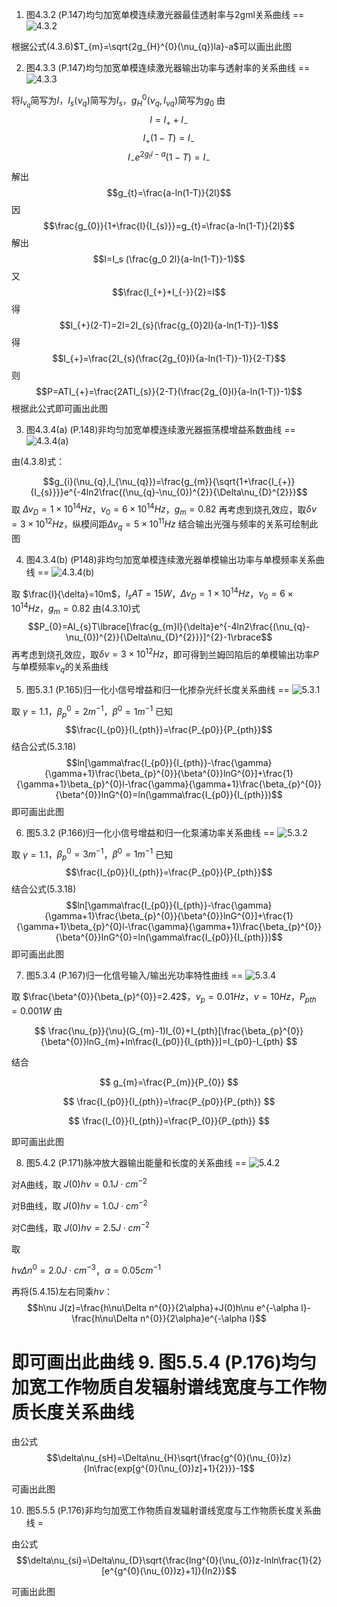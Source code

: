 <script type="text/javascript" src="http://cdn.mathjax.org/mathjax/latest/MathJax.js?config=default"></script>
<meta http-equiv="Content-Type" content="text/html; charset=utf-8">

1. 图4.3.2 (P.147)均匀加宽单模连续激光器最佳透射率与2gml关系曲线
==
![4.3.2]()

根据公式(4.3.6)$T_{m}=\sqrt{2g_{H}^{0}(\nu_{q})la}-a$可以画出此图

2. 图4.3.3 (P.147)均匀加宽单模连续激光器输出功率与透射率的关系曲线
==
![4.3.3]()

将$I_{\nu_{q}}$简写为$I$，$I_{s}(\nu_{q})$简写为$I_{s}$，$g_{H}^{0}(\nu_{q},I_{\nu q})$简写为$g_{0}$
由
$$I=I_{+}+I_{-}$$
$$I_{+}(1-T)=I_{-}$$
$$I_{-}e^{2g_{t}l-a}(1-T)=I_{-}$$
解出
$$g_{t}=\frac{a-ln(1-T)}{2l}$$
因
$$\frac{g_{0}}{1+\frac{I}{I_{s}}}=g_{t}=\frac{a-ln(1-T)}{2l}$$
解出
$$I=I_s (\frac{g_0 2l}{a-ln(1-T)}-1)$$
又
$$\frac{I_{+}+I_{-}}{2}=I$$
得
$$I_{+}(2-T)=2I=2I_{s}(\frac{g_{0}2l}{a-ln(1-T)}-1)$$
得
$$I_{+}=\frac{2I_{s}(\frac{2g_{0}l}{a-ln(1-T)}-1)}{2-T}$$
则
$$P=ATI_{+}=\frac{2ATI_{s}}{2-T}(\frac{2g_{0}l}{a-ln(1-T)}-1)$$
根据此公式即可画出此图

3. 图4.3.4(a) (P.148)非均匀加宽单模连续激光器振荡模增益系数曲线
==
![4.3.4(a)]()

由(4.3.8)式：

$$g_{i}(\nu_{q},I_{\nu_{q}})=\frac{g_{m}}{\sqrt{1+\frac{I_{+}}{I_{s}}}}e^{-4ln2\frac{(\nu_{q}-\nu_{0})^{2}}{\Delta\nu_{D}^{2}}}$$
取
$\Delta\nu_{D}=1\times10^{14}Hz$，$\nu_{0}=6\times10^{14}Hz$，$g_{m}=0.82$
再考虑到烧孔效应，取$\delta\nu=3\times10^{12}Hz$，纵模间距$\Delta\nu_{q}=5\times10^{11}Hz$
结合输出光强与频率的关系可绘制此图

4. 图4.3.4(b) (P148)非均匀加宽单模连续激光器单模输出功率与单模频率关系曲线
==
![4.3.4(b)]()

取
$\frac{l}{\delta}=10m$，$I_{s}AT=15W$，$\Delta\nu_{D}=1\times10^{14}Hz$，$\nu_{0}=6\times10^{14}Hz$，$g_{m}=0.82$
由(4.3.10)式
$$P_{0}=AI_{s}T\lbrace[\frac{g_{m}l}{\delta}e^{-4ln2\frac{(\nu_{q}-\nu_{0})^{2}}{\Delta\nu_{D}^{2}}}]^{2}-1\rbrace$$
再考虑到烧孔效应，取$\delta\nu=3\times10^{12}Hz$，即可得到兰姆凹陷后的单模输出功率$P$与单模频率$\nu_{q}$的关系曲线

5. 图5.3.1 (P.165)归一化小信号增益和归一化掺杂光纤长度关系曲线
==
![5.3.1]()

取 
$\gamma=1.1$，$\beta_{p}^{0}=2m^{-1}$，$\beta^{0}=1m^{-1}$
已知
$$\frac{I_{p0}}{I_{pth}}=\frac{P_{p0}}{P_{pth}}$$
结合公式(5.3.18)
$$ln[\gamma\frac{I_{p0}}{I_{pth}}-\frac{\gamma}{\gamma+1}\frac{\beta_{p}^{0}}{\beta^{0}}lnG^{0}]+\frac{1}{\gamma+1}\beta_{p}^{0}l-\frac{\gamma}{\gamma+1}\frac{\beta_{p}^{0}}{\beta^{0}}lnG^{0}=ln(\gamma\frac{I_{p0}}{I_{pth}})$$
即可画出此图

6. 图5.3.2 (P.166)归一化小信号增益和归一化泵浦功率关系曲线
==
![5.3.2]()

取 
$\gamma=1.1$，$\beta_{p}^{0}=3m^{-1}$，$\beta^{0}=1m^{-1}$
已知
$$\frac{I_{p0}}{I_{pth}}=\frac{P_{p0}}{P_{pth}}$$
结合公式(5.3.18)
$$ln[\gamma\frac{I_{p0}}{I_{pth}}-\frac{\gamma}{\gamma+1}\frac{\beta_{p}^{0}}{\beta^{0}}lnG^{0}]+\frac{1}{\gamma+1}\beta_{p}^{0}l-\frac{\gamma}{\gamma+1}\frac{\beta_{p}^{0}}{\beta^{0}}lnG^{0}=ln(\gamma\frac{I_{p0}}{I_{pth}})$$
即可画出此图

7. 图5.3.4 (P.167)归一化信号输入/输出光功率特性曲线
==
![5.3.4]()

取
$\frac{\beta^{0}}{\beta_{p}^{0}}=2.42$，$\nu_{p}=0.01Hz$，$\nu=10Hz$，$P_{pth}=0.001W$
由

$$
\frac{\nu_{p}}{\nu}(G_{m}-1)I_{0}+I_{pth}[\frac{\beta_{p}^{0}}{\beta^{0}}lnG_{m}+ln\frac{I_{p0}}{I_{pth}}]=I_{p0}-I_{pth}
$$

结合

$$
g_{m}=\frac{P_{m}}{P_{0}}
$$

$$
\frac{I_{p0}}{I_{pth}}=\frac{P_{p0}}{P_{pth}}
$$

$$
\frac{I_{0}}{I_{pth}}=\frac{P_{0}}{P_{pth}}
$$

即可画出此图

8. 图5.4.2 (P.171)脉冲放大器输出能量和长度的关系曲线
==
![5.4.2]()

对A曲线，取
$J(0)h\nu=0.1J\cdot cm^{-2}$

对B曲线，取
$J(0)h\nu=1.0J\cdot cm^{-2}$

对C曲线，取
$J(0)h\nu=2.5J\cdot cm^{-2}$

取

$h\nu\Delta n^{0}=2.0J\cdot cm^{-3}$，$\alpha=0.05cm^{-1}$

再将(5.4.15)左右同乘$h\nu$：
$$h\nu J(z)=\frac{h\nu\Delta n^{0}}{2\alpha}+J(0)h\nu e^{-\alpha l}-\frac{h\nu\Delta n^{0}}{2\alpha}e^{-\alpha l}$$

即可画出此曲线
9. 图5.5.4 (P.176)均匀加宽工作物质自发辐射谱线宽度与工作物质长度关系曲线
=

由公式
$$\delta\nu_{sH}=\Delta\nu_{H}\sqrt{\frac{g^{0}(\nu_{0})z}{ln\frac{exp[g^{0}(\nu_{0})z]+1}{2}}}-1$$

可画出此图

10. 图5.5.5 (P.176)非均匀加宽工作物质自发辐射谱线宽度与工作物质长度关系曲线
=

由公式
$$\delta\nu_{si}=\Delta\nu_{D}\sqrt{\frac{lng^{0}(\nu_{0})z-lnln\frac{1}{2}[e^{g^{0}(\nu_{0})z}+1]}{ln2}}$$

可画出此图
